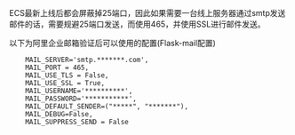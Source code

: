 ECS最新上线后都会屏蔽掉25端口，因此如果需要一台线上服务器通过smtp发送邮件的话，需要规避25端口发送，而使用465，并使用SSL进行邮件发送。

以下为阿里企业邮箱验证后可以使用的配置(Flask-mail配置)


```
    MAIL_SERVER='smtp.*******.com',
    MAIL_PORT = 465,
    MAIL_USE_TLS = False,
    MAIL_USE_SSL = True,
    MAIL_USERNAME='**********',
    MAIL_PASSWORD='***********',
    MAIL_DEFAULT_SENDER=("*****", "*******"),
    MAIL_DEBUG=False,
    MAIL_SUPPRESS_SEND = False
```